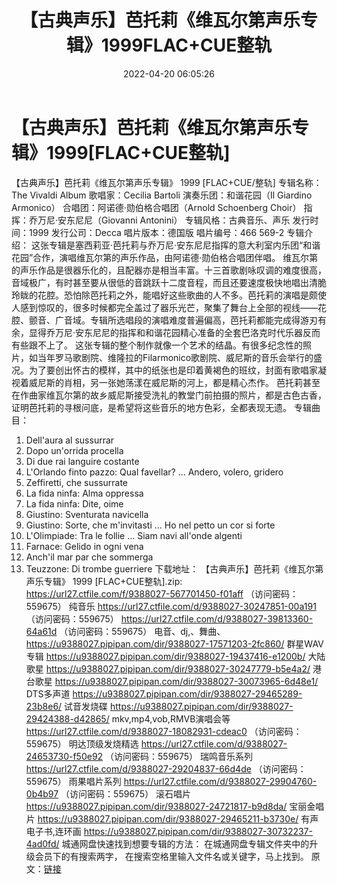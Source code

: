 ﻿---
title: 【古典声乐】芭托莉《维瓦尔第声乐专辑》1999FLAC+CUE整轨
date: 2022-04-20 06:05:26
categories: 古典音乐、新世纪、纯音雅乐
tags: 纯音雅乐
---
# 【古典声乐】芭托莉《维瓦尔第声乐专辑》1999[FLAC+CUE整轨]

【古典声乐】芭托莉《维瓦尔第声乐专辑》 1999
[FLAC+CUE/整轨]
专辑名称：The Vivaldi
Album
歌唱家：Cecilia
Bartoli
演奏乐团：和谐花园（Il Giardino
Armonico）
合唱团：阿诺德·勋伯格合唱团（Arnold
Schoenberg Choir）
指挥：乔万尼·安东尼尼（Giovanni
Antonini）
专辑风格：古典音乐、声乐
发行时间：1999
发行公司：Decca
唱片版本：德国版
唱片编号：466 569-2
专辑介绍：
这张专辑是塞西莉亚·芭托莉与乔万尼·安东尼尼指挥的意大利室内乐团“和谐花园”合作，演唱维瓦尔第的声乐作品，由阿诺德·勋伯格合唱团伴唱。
维瓦尔第的声乐作品是很器乐化的，且配器亦是相当丰富。十三首歌剧咏叹调的难度很高，音域极广，有时甚至要从很低的音跳跃十二度音程，而且还要速度极快地唱出清脆玲眬的花腔。恐怕除芭托莉之外，能唱好这些歌曲的人不多。芭托莉的演唱是颇使人感到惊叹的，很多时候都完全盖过了器乐光芒，聚集了舞台上全部的视线——花腔、颤音、广音域。专辑所选唱段的演唱难度普遍偏高，芭托莉都能完成得游刃有余，显得乔万尼·安东尼尼的指挥和和谐花园精心准备的全套巴洛克时代乐器反而有些跟不上了。
这张专辑的整个制作就像一个艺术的结晶。有很多纪念性的照片，如当年罗马歌剧院、维隆拉的Filarmonico歌剧院、威尼斯的音乐会举行的盛况。为了要创出怀古的模样，其中的纸张也是印着黄褐色的班纹，封面有歌唱家凝视着威尼斯的肖相，另一张她荡漾在威尼斯的河上，都是精心杰作。
芭托莉甚至在作曲家维瓦尔第的故乡威尼斯接受洗礼的教堂门前拍摄的照片，都是古色古香，证明芭托莉的寻根问底，是希望将这些音乐的地方色彩，全都表现无遗。
专辑曲目：
01. Dell'aura al
sussurrar
02. Dopo un'orrida
procella
03. Di due rai languire
costante
04. L'Orlando finto pazzo: Qual
favellar? ... Andero, volero, gridero
05. Zeffiretti, che
sussurrate
06. La fida ninfa: Alma
oppressa
07. La fida ninfa: Dite,
oime
08. Giustino: Sventurata
navicella
09. Giustino: Sorte, che
m'invitasti ... Ho nel petto un cor si forte
10. L'Olimpiade: Tra le follie
... Siam navi all'onde algenti
11. Farnace: Gelido in ogni
vena
12. Anch'il mar par che
sommerga
13. Teuzzone: Di trombe
guerriere
下载地址：
【古典声乐】芭托莉《维瓦尔第声乐专辑》 1999 [FLAC+CUE整轨].zip: https://url27.ctfile.com/f/9388027-567701450-f01aff
（访问密码：559675）
纯音乐
https://url27.ctfile.com/d/9388027-30247851-00a191
（访问密码：559675）
https://url27.ctfile.com/d/9388027-39813360-64a61d
（访问密码：559675）
电音、dj,、舞曲、
https://u9388027.pipipan.com/dir/9388027-17571203-2fc860/
群星WAV专辑
https://u9388027.pipipan.com/dir/9388027-19437416-e1200b/
大陆歌星
https://u9388027.pipipan.com/dir/9388027-30247779-b5e4a2/
港台歌星
https://u9388027.pipipan.com/dir/9388027-30073965-6d48e1/
DTS多声道
https://u9388027.pipipan.com/dir/9388027-29465289-23b8e6/
试音发烧碟
https://u9388027.pipipan.com/dir/9388027-29424388-d42865/
mkv,mp4,vob,RMVB演唱会等
https://url27.ctfile.com/d/9388027-18082931-cdeac0
（访问密码：559675）
明达顶级发烧精选
https://url27.ctfile.com/d/9388027-24653730-f50e92
（访问密码：559675）
瑞鸣音乐系列
https://url27.ctfile.com/d/9388027-29204837-66d4de
（访问密码：559675）
雨果唱片系列
https://url27.ctfile.com/d/9388027-29904760-0b4b97
（访问密码：559675）
滚石唱片
https://u9388027.pipipan.com/dir/9388027-24721817-b9d8da/
宝丽金唱片
https://u9388027.pipipan.com/dir/9388027-29465211-b3730e/
有声电子书,连环画
https://u9388027.pipipan.com/dir/9388027-30732237-4ad0fd/
城通网盘快速找到想要专辑的方法：
在城通网盘专辑文件夹中的升级会员下的有搜索两字，
在搜索空格里输入文件名或关键字，马上找到。
原文：[链接](https://blog.sina.com.cn/s/blog_1647c7e7601030wqz.html)